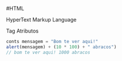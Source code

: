 #HTML

HyperText Markup Language

Tag
Atributos

```js
conts mensagem = "Bom te ver aqui!"
alert(mensagem) + (10 * 100) + " abracos")
// bom te ver aqui! 1000 abracos
```
